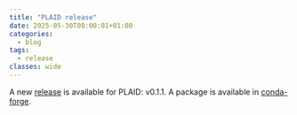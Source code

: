 ```yaml
---
title: "PLAID release"
date: 2025-05-30T08:00:01+01:00
categories:
  - blog
tags:
  - release
classes: wide
---
```


A new [release] is available for PLAID: v0.1.1. A package is available in [conda-forge].

[release]: https://github.com/PLAID-lib/plaid/releases
[conda-forge]: https://anaconda.org/conda-forge/plaid
